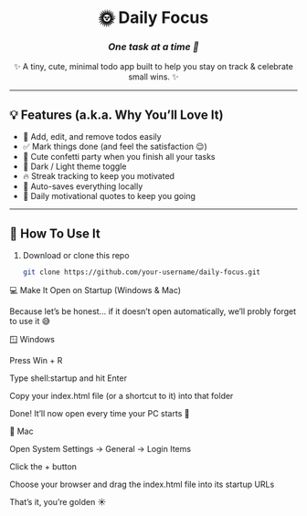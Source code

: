 <div align="center">

# 🌞 **Daily Focus**  
### _One task at a time 💪_

✨ A tiny, cute, minimal todo app built to help you stay on track & celebrate small wins. ✨  

</div>

---

## 💡 Features (a.k.a. Why You’ll Love It)

- 📝 Add, edit, and remove todos easily  
- ✅ Mark things done (and feel the satisfaction 😌)  
- 💫 Cute confetti party when you finish all your tasks  
- 🌙 Dark / Light theme toggle  
- 🔥 Streak tracking to keep you motivated  
- 💾 Auto-saves everything locally  
- 💬 Daily motivational quotes to keep you going  

---

## 🚀 How To Use It

1. Download or clone this repo  
   ```bash
   git clone https://github.com/your-username/daily-focus.git

   
💻 Make It Open on Startup (Windows & Mac)

Because let’s be honest... if it doesn’t open automatically, we’ll probly forget to use it 😅

🪟 Windows

Press Win + R

Type shell:startup and hit Enter

Copy your index.html file (or a shortcut to it) into that folder

Done! It’ll now open every time your PC starts 🎉

🍎 Mac

Open System Settings → General → Login Items

Click the + button

Choose your browser and drag the index.html file into its startup URLs

That’s it, you’re golden ☀️
